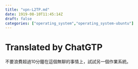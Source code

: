 ```yaml
---
title: "vpn-L2TP.md"
date: 1919-08-10T11:45:14Z
draft: false
categories: ["operating_system","operating_system-ubuntu"]
---
```




# Translated by ChatGTP

不要浪費超過10分鐘在這個無聊的事情上，試試另一個作業系統。